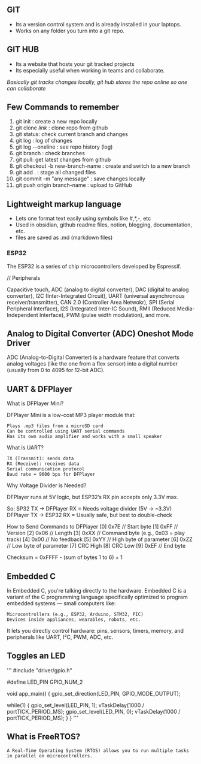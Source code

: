 ## **GIT**
- Its a version control system and is already installed in your laptops.
- Works on any folder you turn into a git repo.

## **GIT HUB**
- Its a website that hosts your git tracked projects
- Its especially useful when working in teams and collaborate.

*Basically git tracks changes locally, git hub stores the repo online so one can collaborate*

## Few Commands to remember

1. git init : create a new repo locally
2. git clone _link_ : clone repo from github
3. git status: check current branch and changes
4. git log : log of changes
5. git log --oneline : see repo history (log)
6. git branch : check branches
7. git pull: get latest changes from github
8. git checkout -b new-branch-name : create and switch to a new branch 
9. git add . : stage all changed files
10. git commit -m "any message" : save changes locally
11. git push origin branch-name : upload to GitHub



## Lightweight markup language
- Lets one format text easily using symbols like #,*,-, etc
- Used in obsidian, github readme files, notion, blogging, documentation, etc.
- files are saved as .md (markdown files)





### ESP32

The ESP32 is a series of chip microcontrollers developed by Espressif. 

// Peripherals

Capacitive touch, ADC (analog to digital converter), DAC (digital to analog converter), 
I2C (Inter-Integrated Circuit), UART (universal asynchronous receiver/transmitter), 
CAN 2.0 (Controller Area Netwokr), SPI (Serial Peripheral Interface), I2S (Integrated Inter-IC Sound), 
RMII (Reduced Media-Independent Interface), PWM (pulse width modulation), and more.

## Analog to Digital Converter (ADC) Oneshot Mode Driver

ADC (Analog-to-Digital Converter) is a hardware feature that converts analog voltages 
(like the one from a flex sensor) into a digital number (usually from 0 to 4095 for 12-bit ADC).

## UART & DFPlayer

What is DFPlayer Mini?

DFPlayer Mini is a low-cost MP3 player module that:

    Plays .mp3 files from a microSD card
    Can be controlled using UART serial commands
    Has its own audio amplifier and works with a small speaker

What is UART?

    TX (Transmit): sends data
    RX (Receive): receives data
    Serial communication protocol
    Baud rate = 9600 bps for DFPlayer

Why Voltage Divider is Needed?

DFPlayer runs at 5V logic, but ESP32’s RX pin accepts only 3.3V max.

So:
SP32 TX → DFPlayer RX = Needs voltage divider (5V → ~3.3V)
DFPlayer TX → ESP32 RX = Usually safe, but best to double-check

How to Send Commands to DFPlayer
[0] 0x7E   // Start byte
[1] 0xFF   // Version
[2] 0x06   // Length
[3] 0xXX   // Command byte (e.g., 0x03 = play track)
[4] 0x00   // No feedback
[5] 0xYY   // High byte of parameter
[6] 0xZZ   // Low byte of parameter
[7] CRC High
[8] CRC Low
[9] 0xEF   // End byte

Checksum = 0xFFFF - (sum of bytes 1 to 6) + 1

## Embedded C
In Embedded C, you're talking directly to the hardware.
Embedded C is a variant of the C programming language specifically optimized to 
program embedded systems — small computers like:

    Microcontrollers (e.g., ESP32, Arduino, STM32, PIC)
    Devices inside appliances, wearables, robots, etc.

It lets you directly control hardware: pins, sensors, timers, memory, and peripherals 
like UART, I²C, PWM, ADC, etc.

## Toggles an LED

''' #include "driver/gpio.h"

#define LED_PIN GPIO_NUM_2

void app_main() {
  gpio_set_direction(LED_PIN, GPIO_MODE_OUTPUT);

 while(1) {
    gpio_set_level(LED_PIN, 1);
    vTaskDelay(1000 / portTICK_PERIOD_MS);
    gpio_set_level(LED_PIN, 0);
    vTaskDelay(1000 / portTICK_PERIOD_MS);
  }
} '''

## What is FreeRTOS?

    A Real-Time Operating System (RTOS) allows you to run multiple tasks in parallel on microcontrollers.


